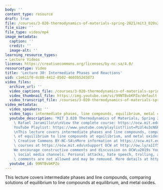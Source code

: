 ```yaml
---
body: ''
content_type: resource
draft: true
file: /courses/3-020-thermodynamics-of-materials-spring-2021/mit3_020s21_lecture_30_1080p_360p_16_9.mp4
file_size: ''
file_type: video/mp4
image_metadata:
  caption: ''
  credit: ''
  image-alt: ''
learning_resource_types:
- Lecture Videos
license: https://creativecommons.org/licenses/by-nc-sa/4.0/
resourcetype: Video
title: 'Lecture 30: Intermediate Phases and Reactions'
uid: c1e611f0-dc08-4412-8502-4603b52d3d73
video_files:
  archive_url: ''
  video_captions_file: /courses/3-020-thermodynamics-of-materials-spring-2021/1-seKujuv5Jt86yRv-Hexh0izAwock5Bg_transcript.webvtt
  video_thumbnail_file: https://img.youtube.com/vi/99NTBvbKPZo/default.jpg
  video_transcript_file: /courses/3-020-thermodynamics-of-materials-spring-2021/1-seKujuv5Jt86yRv-Hexh0izAwock5Bg_transcript.pdf
video_metadata:
  video_speakers: ''
  video_tags: intermediate phases, line compounds, equilibrium, metal oxides
  youtube_description: "MIT 3.020 Thermodynamics of Materials, Spring 2021\nInstructor:\
    \ Rafael Jaramillo\n\nView the complete course: https://ocw.mit.edu/sites/3020-thermodynamics-of-materials/\n\
    YouTube Playlist: https://www.youtube.com/playlist?list=PLUl4u3cNGP61g-yRbJz4ghFPJLiok1HxX\n\
    \nThis lecture covers intermediate phases and line compounds, comparing solutions\
    \ of equilibrium to line compounds at equilibrium, and metal oxides.\n\nLicense:\
    \ Creative Commons BY-NC-SA\nMore information at https://ocw.mit.edu/terms\nMore\
    \ courses at https://ocw.mit.edu\nSupport OCW at http://ow.ly/a1If50zVRlQ\n\n\
    We encourage constructive comments and discussion on OCW\u2019s YouTube and other\
    \ social media channels. Personal attacks, hate speech, trolling, and inappropriate\
    \ comments are not allowed and may be removed. More details at https://ocw.mit.edu/comments."
  youtube_id: 99NTBvbKPZo
---
```

This lecture covers intermediate phases and line compounds, comparing solutions of equilibrium to line compounds at equilibrium, and metal oxides.
